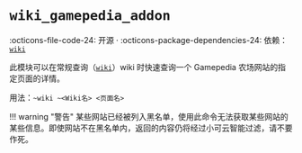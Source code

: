 # `wiki_gamepedia_addon`

:octicons-file-code-24: 开源 ·
:octicons-package-dependencies-24: 依赖：[`wiki`](/modules/wiki/wiki/)

此模块可以在常规查询（[`wiki`](/modules/wiki/wiki/)）wiki 时快速查询一个 Gamepedia 农场网站的指定页面的详情。

用法：`~wiki ~<Wiki名> <页面名>`

!!! warning "警告"
    某些网站已经被列入黑名单，使用此命令无法获取某些网站的某些信息。即使网站不在黑名单内，返回的内容仍将经过小可云智能过滤，请不要作死。
